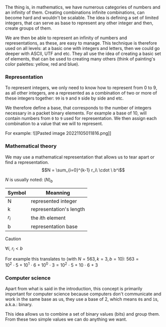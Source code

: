 The thing is, in mathematics, we have numerous categories of numbers and an infinity of them. Creating combinations infinite combinations, can become hard and wouldn't be scalable.
The idea is defining a set of limited integers, that can serve as base to represent any other integer and then, create groups of them. 

We are then be able to represent an infinity of numbers and representations, as these, are easy to manage. 
This technique is therefore used on all levels: at a basic one with integers and letters, then we could go deeper with ASCII, UTF and etc. They all use the idea of creating a basic set of elements, that can be used to creating many others (think of painting's color palettes: yellow, red and blue).

### Representation
To represent integers, we only need to know how to represent from 0 to 9, as all other integers, are a represented as a combination of two or more of these integers together: ``99`` is ``9`` and ``9`` side by side and etc.

We therefore define a base, that corresponds to the number of integers necessary in a packet binary elements. For example a base of 10, will contain numbers from ``0`` to ``9`` used for representation. We then assign each combination to a value that we will to represent. 

For example: 
![[Pasted image 20221105011816.png]]

### Mathematical theory
We may use a mathematical representation that allows us to tear apart or find a representation. 
$$N = \sum_{i=0}^{k-1} r_i\ \cdot \ b^i$$

$N$ is usually noted: $(N)_b$

|Symbol|Meanning|
|--|--|
|N| represented integer|
|k| representation's length|
|$r_i$| the $i$th element |
|b| representation base |

> [!caution]
> $\forall i,\ r_i < b$ 

For example this translates to (with $N = 563, k = 3, b = 10$): $563 = 10^2\ \cdot \ 5\ +\ 10^1\ \cdot \ 6\ +\ 10^0\ \cdot \ 3 = 10^2\ \cdot \ 5\ +\ 10\ \cdot \ 6\ +\ 3$

### Computer science
Apart from what is said in the introduction, this concept is primarily important for computer science because computers don't communicate and work in the same base as us, they use a base of 2, which means ``0``s and ``1``s, a.k.a.: binary. 

This idea allows us to combine a set of binary values (bits) and group them. From these two simple values we can do anything we want. 
